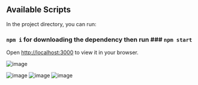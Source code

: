 
## Available Scripts

In the project directory, you can run:
### `npm i` for downloading the dependency then run  ### `npm start`

Open [http://localhost:3000](http://localhost:3000) to view it in your browser.

![image](https://github.com/SUBARNA-2002/ecart-frontend/assets/85243577/2a7cd617-abf3-4863-9fa1-facb516a1a48)

![image](https://github.com/SUBARNA-2002/ecart-frontend/assets/85243577/d6126ec1-b31f-4a0f-a9a5-a1586aed7cb1)
![image](https://github.com/SUBARNA-2002/ecart-frontend/assets/85243577/041b5033-c218-4c97-9850-096f244cef25)
![image](https://github.com/SUBARNA-2002/ecart-frontend/assets/85243577/cf9c9e58-16f0-4d9f-a7d8-8711862c811a)


